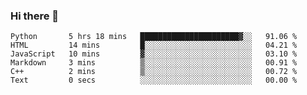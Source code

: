 ### Hi there 👋

<!--START_SECTION:waka-->

```text
Python       5 hrs 18 mins   ██████████████████████▓░░   91.06 %
HTML         14 mins         █░░░░░░░░░░░░░░░░░░░░░░░░   04.21 %
JavaScript   10 mins         ▓░░░░░░░░░░░░░░░░░░░░░░░░   03.10 %
Markdown     3 mins          ▒░░░░░░░░░░░░░░░░░░░░░░░░   00.91 %
C++          2 mins          ▒░░░░░░░░░░░░░░░░░░░░░░░░   00.72 %
Text         0 secs          ░░░░░░░░░░░░░░░░░░░░░░░░░   00.00 %
```

<!--END_SECTION:waka-->
